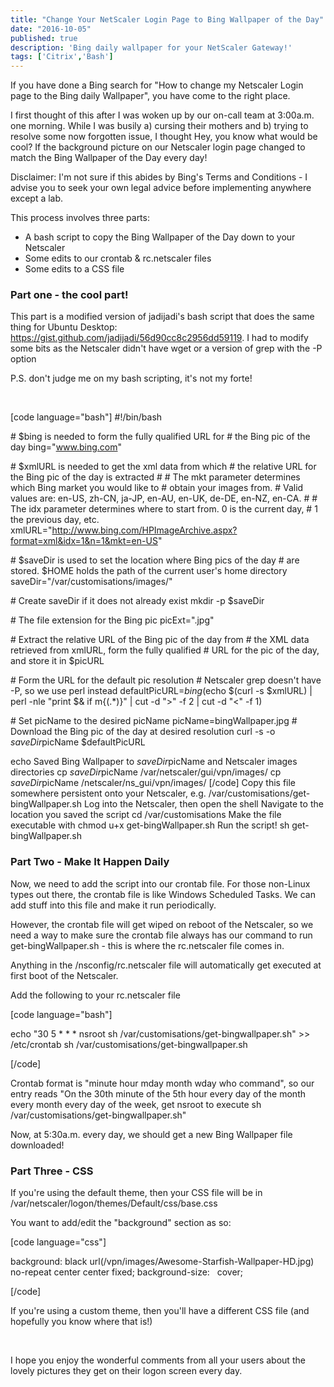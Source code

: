 ```yaml
---
title: "Change Your NetScaler Login Page to Bing Wallpaper of the Day"
date: "2016-10-05"
published: true
description: 'Bing daily wallpaper for your NetScaler Gateway!'
tags: ['Citrix','Bash']
---
```


If you have done a Bing search for "How to change my Netscaler Login page to the Bing daily Wallpaper", you have come to the right place.

I first thought of this after I was woken up by our on-call team at 3:00a.m. one morning. While I was busily a) cursing their mothers and b) trying to resolve some now forgotten issue, I thought Hey, you know what would be cool? If the background picture on our Netscaler login page changed to match the Bing Wallpaper of the Day every day!

Disclaimer: I'm not sure if this abides by Bing's Terms and Conditions - I advise you to seek your own legal advice before implementing anywhere except a lab.

This process involves three parts:

- A bash script to copy the Bing Wallpaper of the Day down to your Netscaler
- Some edits to our crontab & rc.netscaler files
- Some edits to a CSS file

### Part one - the cool part!

This part is a modified version of jadijadi's bash script that does the same thing for Ubuntu Desktop: https://gist.github.com/jadijadi/56d90cc8c2956dd59119. I had to modify some bits as the Netscaler didn't have wget or a version of grep with the -P option

P.S. don't judge me on my bash scripting, it's not my forte!

 

\[code language="bash"\] #!/bin/bash

\# $bing is needed to form the fully qualified URL for # the Bing pic of the day bing="www.bing.com"

\# $xmlURL is needed to get the xml data from which # the relative URL for the Bing pic of the day is extracted # # The mkt parameter determines which Bing market you would like to # obtain your images from. # Valid values are: en-US, zh-CN, ja-JP, en-AU, en-UK, de-DE, en-NZ, en-CA. # # The idx parameter determines where to start from. 0 is the current day, # 1 the previous day, etc. xmlURL="http://www.bing.com/HPImageArchive.aspx?format=xml&idx=1&n=1&mkt=en-US"

\# $saveDir is used to set the location where Bing pics of the day # are stored. $HOME holds the path of the current user's home directory saveDir="/var/customisations/images/"

\# Create saveDir if it does not already exist mkdir -p $saveDir

\# The file extension for the Bing pic picExt=".jpg"

\# Extract the relative URL of the Bing pic of the day from # the XML data retrieved from xmlURL, form the fully qualified # URL for the pic of the day, and store it in $picURL

\# Form the URL for the default pic resolution # Netscaler grep doesn't have -P, so we use perl instead defaultPicURL=$bing$(echo $(curl -s $xmlURL) | perl -nle "print $& if m{<url>(.\*)</url>}" | cut -d ">" -f 2 | cut -d "<" -f 1)

\# Set picName to the desired picName picName=bingWallpaper.jpg # Download the Bing pic of the day at desired resolution curl -s -o $saveDir$picName $defaultPicURL

echo Saved Bing Wallpaper to $saveDir$picName and Netscaler images directories cp $saveDir$picName /var/netscaler/gui/vpn/images/ cp $saveDir$picName /netscaler/ns\_gui/vpn/images/ \[/code\] Copy this file somewhere persistent onto your Netscaler, e.g. /var/customisations/get-bingWallpaper.sh Log into the Netscaler, then open the shell Navigate to the location you saved the script cd /var/customisations Make the file executable with chmod u+x get-bingWallpaper.sh Run the script! sh get-bingWallpaper.sh

### Part Two - Make It Happen Daily

Now, we need to add the script into our crontab file. For those non-Linux types out there, the crontab file is like Windows Scheduled Tasks. We can add stuff into this file and make it run periodically.

However, the crontab file will get wiped on reboot of the Netscaler, so we need a way to make sure the crontab file always has our command to run get-bingWallpaper.sh - this is where the rc.netscaler file comes in.

Anything in the /nsconfig/rc.netscaler file will automatically get executed at first boot of the Netscaler.

Add the following to your rc.netscaler file

\[code language="bash"\]

echo "30 5 \* \* \* nsroot sh /var/customisations/get-bingwallpaper.sh" >> /etc/crontab sh /var/customisations/get-bingwallpaper.sh

\[/code\]

Crontab format is "minute hour mday month wday who command", so our entry reads "On the 30th minute of the 5th hour every day of the month every month every day of the week, get nsroot to execute sh /var/customisations/get-bingwallpaper.sh"

Now, at 5:30a.m. every day, we should get a new Bing Wallpaper file downloaded!

### Part Three - CSS

If you're using the default theme, then your CSS file will be in /var/netscaler/logon/themes/Default/css/base.css

You want to add/edit the "background" section as so:

\[code language="css"\]

background: black url(/vpn/images/Awesome-Starfish-Wallpaper-HD.jpg) no-repeat center center fixed; background-size:   cover;

\[/code\]

If you're using a custom theme, then you'll have a different CSS file (and hopefully you know where that is!)

 

I hope you enjoy the wonderful comments from all your users about the lovely pictures they get on their logon screen every day.
